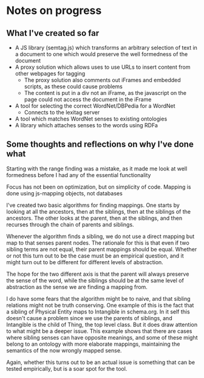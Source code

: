 # Notes on progress

## What I've created so far
	
- A JS library (semtag.js) which transforms an arbitrary selection of text in a document 
to one which would preserve the well formedness of the document
- A proxy solution which allows uses to use URLs to insert content from other webpages for tagging
	* The proxy solution also comments out iFrames and embedded scripts, as these could cause problems
	* The content is put in a div not an iFrame, 
as the javascript on the page could not access the document in the iFrame
- A tool for selecting the correct WordNet/DBPedia for a WordNet
	* Connects to the lexitag server
- A tool which matches WordNet senses to existing ontologies
- A library which attaches senses to the words using RDFa



## Some thoughts and reflections on why I've done what

Starting with the range finding was a mistake, 
as it made me look at well formedness before I had any of the essential functionality 

Focus has not been on optimization, but on simplicity of code. Mapping is done using js-mapping objects, not databases

I've created two basic algorithms for finding mappings. One starts by looking at all the ancestors, 
then at the siblings, then at the siblings of the ancestors. The other looks at the parent, then at the siblings, 
and then recurses through the chain of parents and siblings.

Whenever the algorithm finds a sibling, we do not use a direct mapping but map to that senses parent nodes. 
The rationale for this is that even if two sibling terms are not equal, their parent mappings should be equal.
Whether or not this turn out to be the case must be an empirical question, and it might turn out to be different for
different levels of abstraction.

The hope for the two different axis is that the parent will always preserve the sense of the word, 
while the siblings should be at the same level of abstraction as the sense we are finding a mapping from.

I do have some fears that the algorithm might be to naive, and that sibling relations might not be truth conserving.
One example of this is the fact that a sibling of Physical Entity maps to Intangible in schema.org. 
In it self this doesn't cause a problem since we use the parents of siblings, and Intangible is the child of Thing, 
the top level class. But it does draw attention to what might be a deeper issue. 
This example shows that there are cases where sibling senses can have opposite meanings, 
and some of these might belong to an ontology with more elaborate mappings, 
maintaining the semantics of the now wrongly mapped sense.

Again, whether this turns out to be an actual issue is something that can be tested empirically, 
but is a soar spot for the tool.

